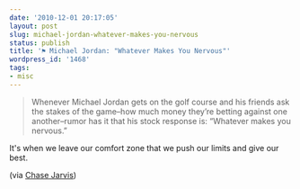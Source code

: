 ```yaml
---
date: '2010-12-01 20:17:05'
layout: post
slug: michael-jordan-whatever-makes-you-nervous
status: publish
title: '⚑ Michael Jordan: "Whatever Makes You Nervous"'
wordpress_id: '1468'
tags:
- misc
---
```


> Whenever Michael Jordan gets on the golf course and his friends ask the stakes of the game–how much money they’re betting against one another–rumor has it that his stock response is: “Whatever makes you nervous.”

It's when we leave our comfort zone that we push our limits and give our best.

(via [Chase Jarvis](http://blog.chasejarvis.com/blog/2010/12/whatever-makes-you-nervous/))


